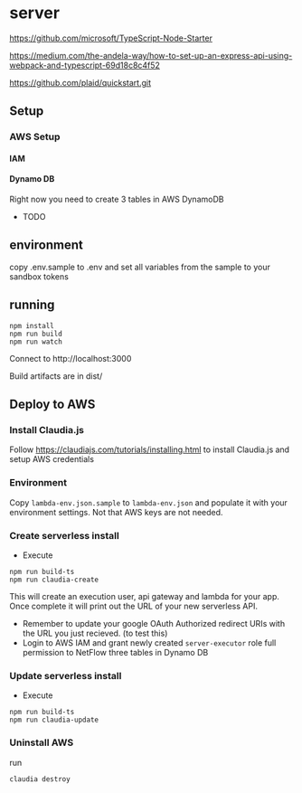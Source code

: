 # server

https://github.com/microsoft/TypeScript-Node-Starter

https://medium.com/the-andela-way/how-to-set-up-an-express-api-using-webpack-and-typescript-69d18c8c4f52

https://github.com/plaid/quickstart.git

## Setup

### AWS Setup

#### IAM

#### Dynamo DB
Right now you need to create 3 tables in AWS DynamoDB
* TODO


## environment
copy .env.sample to .env and set all variables from the sample to your sandbox tokens

## running
    npm install
    npm run build
    npm run watch

Connect to http://localhost:3000

Build artifacts are in dist/


## Deploy to AWS

### Install Claudia.js
Follow https://claudiajs.com/tutorials/installing.html to install Claudia.js and setup AWS credentials

### Environment
Copy `lambda-env.json.sample` to  `lambda-env.json` and populate it with your environment settings. Not that AWS keys are not needed.

### Create serverless install
* Execute 
```
npm run build-ts
npm run claudia-create
```

This will create an execution user, api gateway and lambda for your app. Once complete it will print out the URL of your new serverless API. 

* Remember to update your google OAuth Authorized redirect URIs with the URL you just recieved. (to test this)
* Login to AWS IAM and grant newly created `server-executor` role full permission to NetFlow three tables in Dynamo DB

### Update serverless install
* Execute 
```
npm run build-ts
npm run claudia-update
```

### Uninstall AWS
run 
```shell
claudia destroy
```
